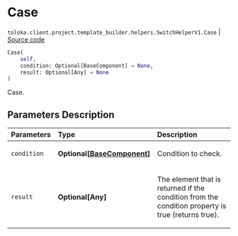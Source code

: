 # Case
`toloka.client.project.template_builder.helpers.SwitchHelperV1.Case` | [Source code](https://github.com/Toloka/toloka-kit/blob/v1.0.2/src/client/project/template_builder/helpers.py#L211)

```python
Case(
    self,
    condition: Optional[BaseComponent] = None,
    result: Optional[Any] = None
)
```

Case.

## Parameters Description

| Parameters | Type | Description |
| :----------| :----| :-----------|
`condition`|**Optional\[[BaseComponent](toloka.client.project.template_builder.base.BaseComponent.md)\]**|<p>Condition to check.</p>
`result`|**Optional\[Any\]**|<p>The element that is returned if the condition from the condition property is true (returns true).</p>
